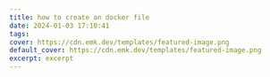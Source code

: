 ```yaml
---
title: how to create an docker file
date: 2024-01-03 17:10:41
tags:
cover: https://cdn.emk.dev/templates/featured-image.png
default_cover: https://cdn.emk.dev/templates/featured-image.png
excerpt: excerpt
---
```

